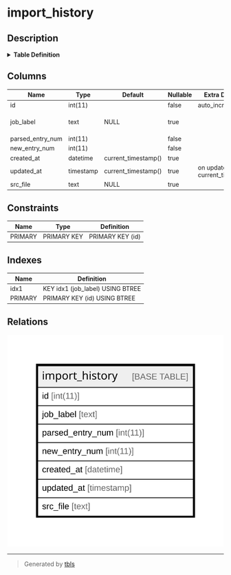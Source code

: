 # import_history

## Description

<details>
<summary><strong>Table Definition</strong></summary>

```sql
CREATE TABLE `import_history` (
  `id` int(11) NOT NULL AUTO_INCREMENT COMMENT 'primary id',
  `job_label` text DEFAULT NULL COMMENT 'importer sets joblabel',
  `parsed_entry_num` int(11) NOT NULL,
  `new_entry_num` int(11) NOT NULL,
  `created_at` datetime DEFAULT current_timestamp(),
  `updated_at` timestamp NULL DEFAULT current_timestamp() ON UPDATE current_timestamp(),
  `src_file` text DEFAULT NULL,
  PRIMARY KEY (`id`),
  KEY `idx1` (`job_label`(768))
) ENGINE=InnoDB DEFAULT CHARSET=utf8mb4 COLLATE=utf8mb4_unicode_ci
```

</details>

## Columns

| Name | Type | Default | Nullable | Extra Definition | Children | Parents | Comment |
| ---- | ---- | ------- | -------- | ---------------- | -------- | ------- | ------- |
| id | int(11) |  | false | auto_increment |  |  | primary id |
| job_label | text | NULL | true |  |  |  | importer sets joblabel |
| parsed_entry_num | int(11) |  | false |  |  |  |  |
| new_entry_num | int(11) |  | false |  |  |  |  |
| created_at | datetime | current_timestamp() | true |  |  |  |  |
| updated_at | timestamp | current_timestamp() | true | on update current_timestamp() |  |  |  |
| src_file | text | NULL | true |  |  |  |  |

## Constraints

| Name | Type | Definition |
| ---- | ---- | ---------- |
| PRIMARY | PRIMARY KEY | PRIMARY KEY (id) |

## Indexes

| Name | Definition |
| ---- | ---------- |
| idx1 | KEY idx1 (job_label) USING BTREE |
| PRIMARY | PRIMARY KEY (id) USING BTREE |

## Relations

![er](import_history.svg)

---

> Generated by [tbls](https://github.com/k1LoW/tbls)
